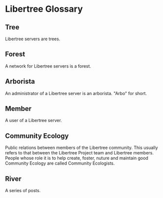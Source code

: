 # Libertree Glossary

## Tree

Libertree servers are trees.

## Forest

A network for Libertree servers is a forest.

## Arborista

An administrator of a Libertree server is an arborista.  "Arbo" for short.

## Member

A user of a Libertree server.

## Community Ecology

Public relations between members of the Libertree community.  This usually
refers to that between the Libertree Project team and Libertree members.
People whose role it is to help create, foster, nuture and maintain good
Community Ecology are called Community Ecologists.

## River

A series of posts.
